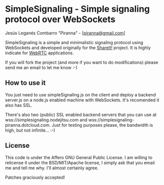 # SimpleSignaling - Simple signaling protocol over WebSockets

Jesús Leganés Combarro "Piranna" - [piranna@gmail.com]

SimpleSignaling is a simple and minimalistic signaling protocol using WebSockets
and developed originally for the [ShareIt!](https://github.com/piranna/ShareIt)
project. It is highly indicate for [WebRTC](http://www.webrtc.org) applications.

If you will fork the project (and more if you want to do modifications) please
send me an email to let me know :-)

## How to use it

You just need to use simpleSignaling.js on the client and deploy a backend
server.js on a node.js enabled machine with WebSockets. It's recomended it also
has SSL.

There's also two (public) SSL enabled backend servers that you can use at
wss://simplesignaling.nodejitsu.com and wss://simplesignaling-piranna.dotcloud.com.
Just for testing purposes please, the bandwidth is high, but not infinite... :-)

## License

This code is under the Affero GNU General Public License. I am willing to
relicense it under the BSD/MIT/Apache license, I simply ask that you email me
and tell me why. I'll almost certainly agree.

Patches graciously accepted!

